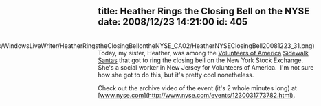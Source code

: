 title: Heather Rings the Closing Bell on the NYSE
date: 2008/12/23 14:21:00
id: 405
---
<div class="wlWriterEditableSmartContent" id="scid:8747F07C-CDE8-481f-B0DF-C6CFD074BF67:ce6fad52-836d-46db-91bc-3373721658b6" style="padding-right: 0px; display: inline; padding-left: 0px; float: right; padding-bottom: 0px; margin: 0px; padding-top: 0px">![](http://www.s-church.net/journal_images/WindowsLiveWriter/HeatherRingstheClosingBellontheNYSE_CA02/HeatherNYSEClosingBell20081223_31.png)</div>

Today, my sister, Heather, was among the [Volunteers of America](http://www.voa.org/) [Sidewalk Santas](http://www.sidewalksantanyc.org/) that got to ring the closing bell on the New York Stock Exchange.  She's a social worker in New Jersey for Volunteers of America.  I'm not sure how she got to do this, but it's pretty cool nonetheless.

Check out the archive video of the event (it's 2 whole minutes long) at [www.nyse.com](http://www.nyse.com/events/1230031773782.html).